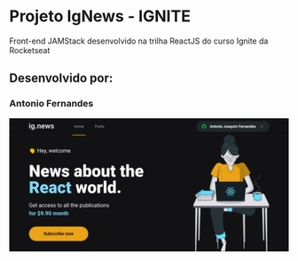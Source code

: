 # Projeto IgNews - IGNITE

Front-end JAMStack desenvolvido na trilha ReactJS do curso Ignite da Rocketseat

## Desenvolvido por:

### Antonio Fernandes

![](/src/assets/ignews.png)

